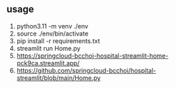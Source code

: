## usage
1. python3.11 -m venv ./env
2. source ./env/bin/activate
3. pip install -r requirements.txt
4. streamlit run Home.py
5. https://springcloud-bcchoi-hospital-streamlit-home-pck9ca.streamlit.app/
6. https://github.com/springcloud-bcchoi/hospital-streamlit/blob/main/Home.py